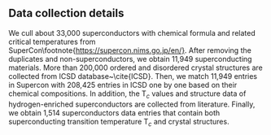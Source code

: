 ## Data collection details
We cull about 33,000 superconductors with chemical formula and related critical temperatures from SuperCon\footnote{https://supercon.nims.go.jp/en/}. After removing the duplicates and non-superconductors, we obtain 11,949 superconducting materials. More than 200,000 ordered and disordered crystal structures are collected from ICSD database~\cite{ICSD}. Then, we match 11,949 entries in Supercon with 208,425 entries in ICSD one by one based on their chemical compositions. In addition, the T$_{c}$ values and structure data of hydrogen-enriched superconductors are collected from literature. Finally, we obtain 1,514 superconductors data entries that contain both superconducting transition temperature T$_c$ and crystal structures.
